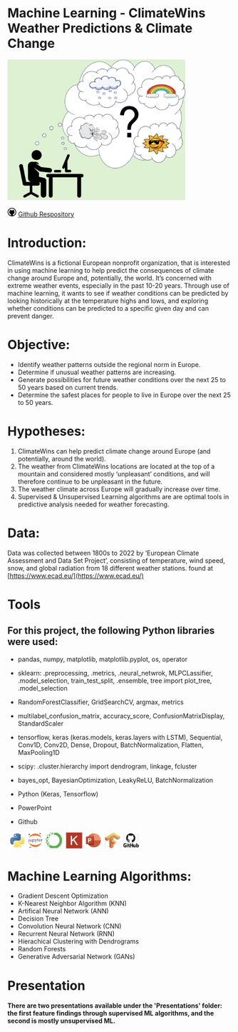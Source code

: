 
# Machine Learning - ClimateWins Weather Predictions & Climate Change
<img src="assets/ML/ML_pic.png" alt="ML pic" style="width: 400px; height: auto;"> 

<img src="assets/github-logo.jpeg" alt="github logo" style="width: 20px; height: auto;"> [Github Respository](https://github.com/Nancy-Kolaski/ML-ClimateWins/tree/main)

# Introduction:
ClimateWins is a fictional European nonprofit organization, that is interested in using machine learning to help predict the consequences of climate change around Europe and, potentially, the world. It’s concerned with extreme weather events, especially in the past 10-20 years. Through use of machine learning, it wants to see if weather conditions can be predicted by looking historically at the temperature highs and lows, and exploring whether conditions can be predicted to a specific given day and can prevent danger.

# Objective:
- Identify weather patterns outside the regional norm in Europe.
- Determine if unusual weather patterns are increasing.
- Generate possibilities for future weather conditions over the next 25 to 50 years based on current trends.
- Determine the safest places for people to live in Europe over the next 25 to 50 years.

# Hypotheses: 
1) ClimateWins can help predict climate change around Europe (and potentially, around the world).
2) The weather from ClimateWins locations are located at the top of a mountain and considered mostly ‘unpleasant’ conditions, and will therefore continue to be unpleasant in the future.
3) The weather climate across Europe will gradually increase over time.
4) Supervised & Unsupervised Learning algorithms are are optimal tools in predictive analysis needed for weather forecasting.

# Data: 
Data was collected between 1800s to 2022 by ‘European Climate Assessment and Data Set Project’, consisting of temperature, wind speed, snow, and global radiation from 18 different weather stations. found at [https://www.ecad.eu/](https://www.ecad.eu/) 


# Tools
## For this project, the following Python libraries were used:
 - pandas, numpy, matplotlib, matplotlib.pyplot, os, operator
 - sklearn: .preprocessing, .metrics, .neural_netwrok, MLPCLassifier, .model_selection, train_test_split, .ensemble, tree import plot_tree, .model_selection 
 - RandomForestClassifier, GridSearchCV,  argmax, metrics
 - multilabel_confusion_matrix, accuracy_score, ConfusionMatrixDisplay, StandardScaler
 - tensorflow, keras (keras.models, keras.layers with LSTM), Sequential, Conv1D, Conv2D, Dense, Dropout, BatchNormalization, Flatten, MaxPooling1D
 - scipy: .cluster.hierarchy import dendrogram, linkage, fcluster
 - bayes_opt, BayesianOptimization, LeakyReLU, BatchNormalization

 - Python (Keras, Tensorflow)
 - PowerPoint
 - Github

<img src="assets/ML/tools_logos.png" alt="ML pic" style="width: 300px; height: auto;"> 


# Machine Learning Algorithms:
- Gradient Descent Optimization
- K-Nearest Neighbor Algorithm (KNN)
- Artifical Neural Network (ANN)
- Decision Tree
- Convolution Neural Network (CNN)
- Recurrent Neural Network (RNN)
- Hierachical Clustering with Dendrograms
- Random Forests
- Generative Adversarial Network (GANs)

# Presentation 
#### There are two presentations available under the 'Presentations' folder: the first feature findings through supervised ML algorithms, and the second is mostly unsupervised ML.





